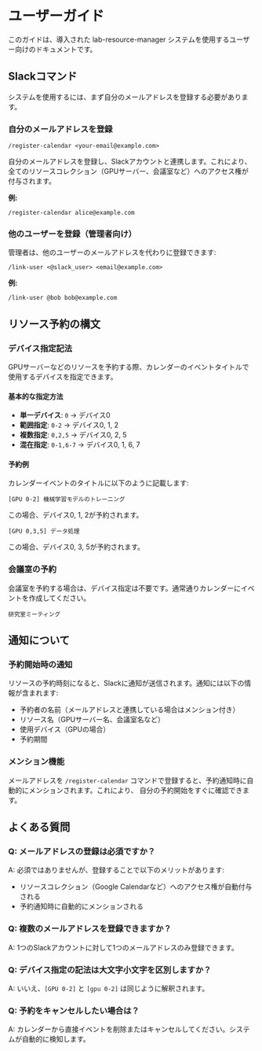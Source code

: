 # ユーザーガイド

このガイドは、導入された lab-resource-manager システムを使用するユーザー向けのドキュメントです。

## Slackコマンド

システムを使用するには、まず自分のメールアドレスを登録する必要があります。

### 自分のメールアドレスを登録

```
/register-calendar <your-email@example.com>
```

自分のメールアドレスを登録し、Slackアカウントと連携します。これにより、全てのリソースコレクション（GPUサーバー、会議室など）へのアクセス権が付与されます。

**例:**
```
/register-calendar alice@example.com
```

### 他のユーザーを登録（管理者向け）

管理者は、他のユーザーのメールアドレスを代わりに登録できます:

```
/link-user <@slack_user> <email@example.com>
```

**例:**
```
/link-user @bob bob@example.com
```

## リソース予約の構文

### デバイス指定記法

GPUサーバーなどのリソースを予約する際、カレンダーのイベントタイトルで使用するデバイスを指定できます。

#### 基本的な指定方法

- **単一デバイス**: `0` → デバイス0
- **範囲指定**: `0-2` → デバイス0, 1, 2
- **複数指定**: `0,2,5` → デバイス0, 2, 5
- **混在指定**: `0-1,6-7` → デバイス0, 1, 6, 7

#### 予約例

カレンダーイベントのタイトルに以下のように記載します:

```
[GPU 0-2] 機械学習モデルのトレーニング
```

この場合、デバイス0, 1, 2が予約されます。

```
[GPU 0,3,5] データ処理
```

この場合、デバイス0, 3, 5が予約されます。

### 会議室の予約

会議室を予約する場合は、デバイス指定は不要です。通常通りカレンダーにイベントを作成してください。

```
研究室ミーティング
```

## 通知について

### 予約開始時の通知

リソースの予約時刻になると、Slackに通知が送信されます。通知には以下の情報が含まれます:

- 予約者の名前（メールアドレスと連携している場合はメンション付き）
- リソース名（GPUサーバー名、会議室名など）
- 使用デバイス（GPUの場合）
- 予約期間

### メンション機能

メールアドレスを `/register-calendar` コマンドで登録すると、予約通知時に自動的にメンションされます。これにより、
自分の予約開始をすぐに確認できます。

## よくある質問

### Q: メールアドレスの登録は必須ですか？

A: 必須ではありませんが、登録することで以下のメリットがあります:
- リソースコレクション（Google Calendarなど）へのアクセス権が自動付与される
- 予約通知時に自動的にメンションされる

### Q: 複数のメールアドレスを登録できますか？

A: 1つのSlackアカウントに対して1つのメールアドレスのみ登録できます。

### Q: デバイス指定の記法は大文字小文字を区別しますか？

A: いいえ、`[GPU 0-2]` と `[gpu 0-2]` は同じように解釈されます。

### Q: 予約をキャンセルしたい場合は？

A: カレンダーから直接イベントを削除またはキャンセルしてください。システムが自動的に検知します。
